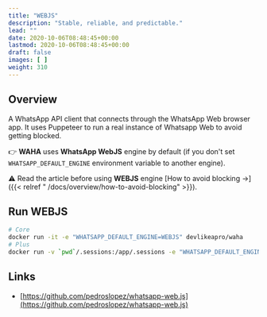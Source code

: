 ```yaml
---
title: "WEBJS"
description: "Stable, reliable, and predictable."
lead: ""
date: 2020-10-06T08:48:45+00:00
lastmod: 2020-10-06T08:48:45+00:00
draft: false
images: [ ]
weight: 310
---
```


## Overview

A WhatsApp API client that connects through the WhatsApp Web browser app.
It uses Puppeteer to run a real instance of Whatsapp Web to avoid getting blocked.

👉 **WAHA** uses **WhatsApp WebJS** engine by default (if you don't set `WHATSAPP_DEFAULT_ENGINE` environment variable to
another engine).

⚠ Read the article before using **WEBJS** engine
[How to avoid blocking ->]({{< relref " /docs/overview/how-to-avoid-blocking" >}}).

## Run WEBJS

```bash
# Core
docker run -it -e "WHATSAPP_DEFAULT_ENGINE=WEBJS" devlikeapro/waha
# Plus
docker run -v `pwd`/.sessions:/app/.sessions -e "WHATSAPP_DEFAULT_ENGINE=WEBJS" devlikeapro/waha-plus
```

## Links

- [https://github.com/pedroslopez/whatsapp-web.js](https://github.com/pedroslopez/whatsapp-web.js)
